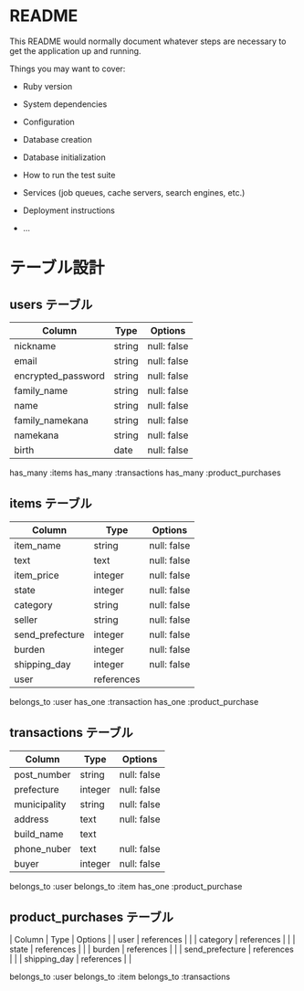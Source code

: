 # README

This README would normally document whatever steps are necessary to get the
application up and running.

Things you may want to cover:

* Ruby version

* System dependencies

* Configuration

* Database creation

* Database initialization

* How to run the test suite

* Services (job queues, cache servers, search engines, etc.)

* Deployment instructions

* ...

# テーブル設計

## users テーブル

| Column                | Type   | Options     |
| ----------           | ------ | ----------- |
| nickname             | string | null: false |
| email                | string | null: false |
| encrypted_password   | string | null: false |
| family_name          | string | null: false |
| name                 | string | null: false |
| family_namekana      | string | null: false |
| namekana             | string | null: false |
| birth                | date   | null: false |

has_many :items
has_many :transactions
has_many :product_purchases

## items テーブル
| Column          | Type         | Options     |
| ----------      | ------------ | ----------- |
| item_name       | string       | null: false |
| text            | text         | null: false |            
| item_price      | integer      | null: false |
| state           | integer      | null: false |
| category        | string       | null: false |
| seller          | string       | null: false |
| send_prefecture | integer      | null: false |
| burden          | integer      | null: false |
| shipping_day    | integer      | null: false |
| user            | references   |             |

belongs_to :user
has_one :transaction
has_one :product_purchase

## transactions テーブル
| Column          | Type         | Options     |
| ----------      | ------------ | ----------- |
| post_number     | string       | null: false |
| prefecture      | integer      | null: false |
| municipality    | string       | null: false |
| address         | text         | null: false |
| build_name      | text         |             |
| phone_nuber     | text         | null: false |
| buyer           | integer      | null: false |

belongs_to :user
belongs_to :item
has_one :product_purchase



## product_purchases テーブル
| Column          | Type         | Options     |
| user            | references   |             |
| category        | references   |             |
| state           | references   |             |
| burden          | references   |             |
| send_prefecture | references   |             |
| shipping_day    | references   |             |

belongs_to :user
belongs_to :item
belongs_to :transactions